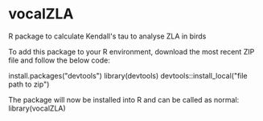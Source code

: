 # vocalZLA
R package to calculate Kendall's tau to analyse ZLA in birds

To add this package to your R environment, download the most recent ZIP file and follow the below code:


install.packages("devtools")
library(devtools)
devtools::install_local("file path to zip")


The package will now be installed into R and can be called as normal: library(vocalZLA)
